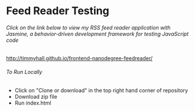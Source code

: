 # Feed Reader Testing 

<h6>Click on the link below to view my RSS feed reader application with Jasmine, a behavior-driven development framework for testing JavaScript code</h6>

http://timmyhall.github.io/frontend-nanodegree-feedreader/

<h6>To Run Locally</h6>
<ul>
<li>Click on "Clone or download" in the top right hand corner of repository</li>
<li>Download zip file</li>
<li>Run index.html</li>
</ul>